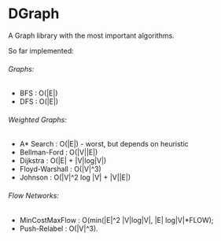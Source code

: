 DGraph
======

A Graph library with the most important algorithms.

So far implemented:
###### Graphs:
* BFS : O(|E|)
* DFS : O(|E|)

###### Weighted Graphs:
* A* Search : O(|E|) - worst, but depends on heuristic
* Bellman-Ford : O(|V||E|)
* Dijkstra : O(|E| + |V|log|V|)
* Floyd-Warshall : O(|V|^3)
* Johnson : O(|V|^2 log |V| + |V||E|)

###### Flow Networks:
* MinCostMaxFlow : O(min(|E|^2 |V|log|V|, |E| log|V|*FLOW);
* Push-Relabel : O(|V|^3).
